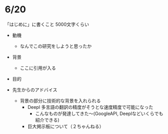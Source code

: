 # 6/20

「はじめに」に書くこと
5000文字くらい

- 動機
  - なんでこの研究をしようと思ったか
- 背景
  - ここに引用が入る
- 目的

- 先生からのアドバイス
  - 背景の部分に技術的な背景を入れられる
    - Deepl 多言語の翻訳の精度がそうとな速度精度で可能になった
      - こんなものが発達してきた〜(GoogleAPI, Deeplなどいくらでも紹介できる)
    - 巨大掲示板について（２ちゃんねる）
